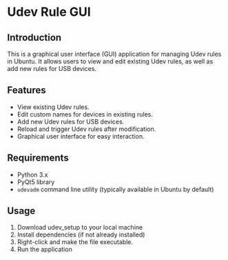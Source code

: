 # Udev Rule GUI

## Introduction

This is a graphical user interface (GUI) application for managing Udev rules in Ubuntu. It allows users to view and edit existing Udev rules, as well as add new rules for USB devices.

## Features

- View existing Udev rules.
- Edit custom names for devices in existing rules.
- Add new Udev rules for USB devices.
- Reload and trigger Udev rules after modification.
- Graphical user interface for easy interaction.

## Requirements

- Python 3.x
- PyQt5 library
- `udevadm` command line utility (typically available in Ubuntu by default)

## Usage

1. Download udev_setup to your local machine
2. Install dependencies (if not already installed)
3. Right-click and make the file executable.
4. Run the application

